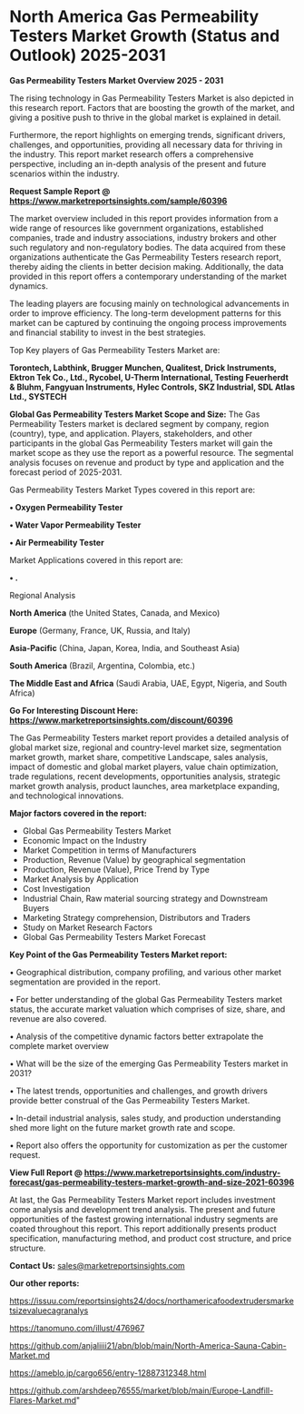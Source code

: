 # North America Gas Permeability Testers Market Growth (Status and Outlook) 2025-2031

<Strong> Gas Permeability Testers Market Overview 2025 - 2031</strong>

The rising technology in Gas Permeability Testers Market is also depicted in this research report. Factors that are boosting the growth of the market, and giving a positive push to thrive in the global market is explained in detail.

Furthermore, the report highlights on emerging trends, significant drivers, challenges, and opportunities, providing all necessary data for thriving in the industry. This report market research offers a comprehensive perspective, including an in-depth analysis of the present and future scenarios within the industry.

<strong>Request Sample Report @ <a href=https://www.marketreportsinsights.com/sample/60396>https://www.marketreportsinsights.com/sample/60396</a></strong>

The market overview included in this report provides information from a wide range of resources like government organizations, established companies, trade and industry associations, industry brokers and other such regulatory and non-regulatory bodies. The data acquired from these organizations authenticate the Gas Permeability Testers research report, thereby aiding the clients in better decision making. Additionally, the data provided in this report offers a contemporary understanding of the market dynamics.

The leading players are focusing mainly on technological advancements in order to improve efficiency. The long-term development patterns for this market can be captured by continuing the ongoing process improvements and financial stability to invest in the best strategies.

Top Key players of Gas Permeability Testers Market are:

<strong>Torontech, Labthink, Brugger Munchen, Qualitest, Drick Instruments, Ektron Tek Co., Ltd., Rycobel, U-Therm International, Testing Feuerherdt & Bluhm, Fangyuan Instruments, Hylec Controls, SKZ Industrial, SDL Atlas Ltd., SYSTECH</strong>

<strong><b>Global Gas Permeability Testers Market Scope and Size:</b></strong>
The Gas Permeability Testers market is declared segment by company, region (country), type, and application. Players, stakeholders, and other participants in the global Gas Permeability Testers market will gain the market scope as they use the report as a powerful resource. The segmental analysis focuses on revenue and product by type and application and the forecast period of 2025-2031.

Gas Permeability Testers Market Types covered in this report are:

<strong>• Oxygen Permeability Tester

• Water Vapor Permeability Tester

• Air Permeability Tester</strong>

Market Applications covered in this report are:

<strong>• .</strong> 

Regional Analysis

<strong>North America</strong> (the United States, Canada, and Mexico)

<strong>Europe</strong> (Germany, France, UK, Russia, and Italy)

<strong>Asia-Pacific</strong> (China, Japan, Korea, India, and Southeast Asia)

<strong>South America</strong> (Brazil, Argentina, Colombia, etc.)

<strong>The Middle East and Africa</strong> (Saudi Arabia, UAE, Egypt, Nigeria, and South Africa)

<strong>Go For Interesting Discount Here: <a href=https://www.marketreportsinsights.com/discount/60396>https://www.marketreportsinsights.com/discount/60396</a></strong>

The Gas Permeability Testers market report provides a detailed analysis of global market size, regional and country-level market size, segmentation market growth, market share, competitive Landscape, sales analysis, impact of domestic and global market players, value chain optimization, trade regulations, recent developments, opportunities analysis, strategic market growth analysis, product launches, area marketplace expanding, and technological innovations.

<strong><b>Major factors covered in the report:</b></strong>
<ul>
  <li>Global Gas Permeability Testers Market </li>
  <li>Economic Impact on the Industry</li>
  <li>Market Competition in terms of Manufacturers</li>
  <li>Production, Revenue (Value) by geographical segmentation</li>
  <li>Production, Revenue (Value), Price Trend by Type</li>
  <li>Market Analysis by Application</li>
  <li>Cost Investigation</li>
  <li>Industrial Chain, Raw material sourcing strategy and Downstream Buyers</li>
  <li>Marketing Strategy comprehension, Distributors and Traders</li>
  <li>Study on Market Research Factors</li>
  <li>Global Gas Permeability Testers Market Forecast</li>
</ul>

<strong><b>Key Point of the Gas Permeability Testers Market report:</b></strong>

• Geographical distribution, company profiling, and various other market segmentation are provided in the report.

• For better understanding of the global Gas Permeability Testers market status, the accurate market valuation which comprises of size, share, and revenue are also covered.

• Analysis of the competitive dynamic factors better extrapolate the complete market overview

• What will be the size of the emerging Gas Permeability Testers market in 2031?

• The latest trends, opportunities and challenges, and growth drivers provide better construal of the Gas Permeability Testers Market.

• In-detail industrial analysis, sales study, and production understanding shed more light on the future market growth rate and scope.

• Report also offers the opportunity for customization as per the customer request.

<strong><b>View Full Report @ <a href=https://www.marketreportsinsights.com/industry-forecast/gas-permeability-testers-market-growth-and-size-2021-60396>https://www.marketreportsinsights.com/industry-forecast/gas-permeability-testers-market-growth-and-size-2021-60396</a></b></strong>


At last, the Gas Permeability Testers Market report includes investment come analysis and development trend analysis. The present and future opportunities of the fastest growing international industry segments are coated throughout this report. This report additionally presents product specification, manufacturing method, and product cost structure, and price structure.

<strong>Contact Us:</strong>
sales@marketreportsinsights.com

<strong>Our other reports:</strong>

<a href=https://issuu.com/reportsinsights24/docs/northamericafoodextrudersmarketsizevaluecagranalys>https://issuu.com/reportsinsights24/docs/northamericafoodextrudersmarketsizevaluecagranalys</a>

<a href=https://tanomuno.com/illust/476967>https://tanomuno.com/illust/476967</a>

<a href=https://github.com/anjaliiii21/abn/blob/main/North-America-Sauna-Cabin-Market.md>https://github.com/anjaliiii21/abn/blob/main/North-America-Sauna-Cabin-Market.md</a>

<a href=https://ameblo.jp/cargo656/entry-12887312348.html>https://ameblo.jp/cargo656/entry-12887312348.html</a>

<a href=https://github.com/arshdeep76555/market/blob/main/Europe-Landfill-Flares-Market.md>https://github.com/arshdeep76555/market/blob/main/Europe-Landfill-Flares-Market.md</a>"
